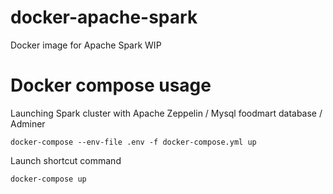 # docker-apache-spark
Docker image for Apache Spark WIP

# Docker compose usage

Launching Spark cluster with Apache Zeppelin / Mysql foodmart database / Adminer

```docker-compose --env-file .env -f docker-compose.yml up```

Launch shortcut command 

```docker-compose up```
